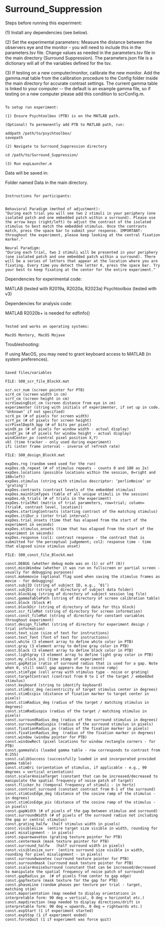 # Surround_Suppression

Steps before running this experiment:

(1) Install any dependencies (see below).

(2) Set the experimental parameters:
Measure the distance between the observers eye and the monitor - you will need to include this in the parameters.tsv file.
Change values as needed in the parameters.tsv file in the main directory (Surround Suppression).
The parameters.json file is a dictionary will all of the variables defined for the tsv.

(3) If testing on a new computer/monitor, calibrate the new monitor. Add the gamma.mat table from the calibration procedure to the Config folder inside the main directory for accurate contrast settings. The current gamma table is linked to your computer -- the default is an example gamma file, so if testing on a new computer please add this condition to scrConfig.m.

~~~~~~~~~~~~~~~~~~

To setup run experiment:

(1) Ensure Psychtoolbox (PTB) is on the MATLAB path. 

(Optional) To permanently add PTB to MATLAB path, run:

addpath /path/to/psychtoolbox/
savepath

(2) Navigate to Surround_Suppression directory

cd /path/to/Surround_Suppression/

(3) Run expLauncher.m

~~~~~~~~~~~~~~~~~~

Data will be saved in:

Folder named Data in the main directory.

~~~~~~~~~~~~~~~~~~

Instructions for participants:


Behavioral Paradigm (method of adjustment):
"During each trial you will see two 2 stimuli in your periphery (one isolated patch and one embedded patch within a surround). Please use the arrow keys (right/left) to adjust the contrast of the isolated stimulus to best match the embedded stimulus. Once the contrasts match, press the space bar to submit your response. IMPORTANT: throughout the experiment, please keep looking at the central fixation marker."

Neural Paradigm:
"During each trial, two 2 stimuli will be presented in your periphery (one isolated patch and one embedded patch within a surround). There will be a series of letters that appear at the location where you are fixating. Every time you detect the letter K, press the space bar. Try your best to keep fixating at the center for the entire experiment."

~~~~~~~~~~~~~~~~~~

Dependencies for experimental code:

MATLAB (tested with R2019a, R2020a, R2023a)
Psychtoolbox (tested with v3)

Dependencies for analysis code:

MATLAB R2020b+ is needed for edfinfo()

~~~~~~~~~~~~~~~~~~

Tested and works on operating systems:
 
MacOS Montery, MacOS Mojave

~~~~~~~~~~~~~~~~~~

Troubleshooting:

If using MacOS, you may need to grant keyboard access to MATLAB (in system preferences).

~~~~~~~~~~~~~~~~~~

Saved files/variables

FILE: S00_scr_file_BlockX.mat

scr.scr_num (screen pointer for PTB)
scrX_cm (screen width in cm)
scrY_cm (screen height in cm)
scrViewingDist_cm (screen distance from eye in cm)
experimenter (string with initials of experimenter, if set up in code. ‘Unknown’ if not specified)
scrX_px (# of pixels for screen width)
scrY_px (# of pixels for screen height)
scrPixelDepth_bpp (# of bits per pixel)
windX_px (# of pixels for window width - actual display)
windY_px (# of pixels for window height - actual display)
windCenter_px (central pixel position X,Y)
vbl (time tracker - only used during experiment)
ifi (inter frame interval - inverse of refresh rate)

FILE: S00_design_BlockX.mat

expDes.rng (random seed used for the run)
expDes.nb_repeat (# of stimulus repeats - counts 0 and 180 as 2x)
expDes.locations (possible locations within the session, 0=right and 180=left)
expDes.stimulus (string with stimulus descriptor: ‘perlinNoise’ or ‘grating’)
expDes.contrasts (contrast levels of the embedded stimulus)
expDes.mainStimTypes (table of all unique stimuli in the session)
expDes.nb_trials (# of trials in the experiment)
expDes.trialMat (matrix of trial parameters, row=trial; column=[trial#, contrast level, location])
expDes.startingContrasts (starting contrast of the matching stimulus)
expDes.itiDur_s (inter trial interval)
expDes.trial_onsets (time that has elapsed from the start of the experiment in seconds)
expDes.stimulus_onsets (time that has elapsed from the start of the experiment in seconds)
expDes.response (col1: contrast response - the contrast that is submitted for the perceptual judgement; col2: response time - time that elapsed since stimulus onset)

FILE: S00_const_file_BlockX.mat

const.DEBUG (whether debug mode was on (1) or off (0))
const.miniWindow (whether it was run on fullscreen or partial screen - usually for debugging purposes)
const.makemovie (optional flag used when saving the stimulus frames as movie - for debugging)
const.subjID (string of subject ID, e.g., ’01’)
const.subjDir (string of directory of subject data folder)
const.blockLog (string of directory of subject session log file)
const.gammaTablePath (string of directory of screen calibration table)
const.block (block #)
const.blockDir (string of directory of data for this block)
const.scr_fileMat (string of directory for screen information)
const.const_fileMat (string of directory for constant variables throughout experiment)
const.design_fileMat (string of directory for experiment design / trial information)
const.text_size (size of text for instructions)
const.text_font (font of text for instructions)
const.white (3 element array to define white color in PTB)
const.gray (3 element array to define gray color in PTB)
const.black (3 element array to define black color in PTB)
const.lightgray (3 element array to define light gray color in PTB)
const.my_clock_ini (time stamp of experiment)
const.gapRatio (ratio of surround radius that is used for a gap. Note when 0, still small gap appears due to cosine ramp)
const.stimType (cell array with stimulus type - noise or grating)
const.targetContrast (contrast from 0 to 1 of the target / embedded stimulus)
const.keyboard (string to identify keyboard)
const.stimEcc_deg (eccentricity of target stimulus center in degrees)
const.stimEccpix (distance of fixation marker to target center in pixels)
const.stimRadius_deg (radius of the target / matching stimulus in degrees)
const.stimRadiuspix (radius of the target / matching stimulus in pixels)
const.surroundRadius_deg (radius of the surround stimulus in degrees)
const.surroundRadiuspix (radius of the surround stimulus in pixels)
const.fixationRadius_px (radius of the fixation marker in pixels)
const.fixationRadius_deg  (radius of the fixation marker in degrees)
const.window (window pointer for PTB)
const.windowRect (pixel locations for window rectangle corners - for PTB)
const.gammaVals (loaded gamma table - row corresponds to contrast from 0:255)
const.calibSuccess (successfully loaded in and incorporated provided gamma table)
const.stimOri (orientation of stimulus, if applicable - e.g., 90 degrees = vertical orientation)
const.scalar4noiseTarget (constant that can be increased/decreased to manipulate the spatial frequency of noise patch of target)
const.flicker_hz (temporal frequency of stimuli - in hertz)
const.contrast_surround (constant contrast from 0-1 of the surround)
const.stimCosEdge_deg (distance of the cosine ramp of the stimulus - in degrees)
const.stimCosEdge_pix (distance of the cosine ramp of the stimulus - in pixels)
const.gapWidth (# of pixels of the gap between stimulus and surround)
const.surroundWidth (# of pixels of the surround radius not including the gap or central stimulus)
const.grating_halfw  (half stimulus width in pixels)
const.visiblesize  (entire target size visible in width, rounding for pixel misalignment - in pixels)
const.squarewavetex (grating texture pointer for PTB)
const.centermask (mask texture pointer for PTB)
const.surround_halfw   (half surround width in pixels)
const.visiblesize_surr  (entire surround size visible in width, rounding for pixel misalignment - in pixels)
const.surroundwavetex (surround texture pointer for PTB)
const.surroundmask (surround mask texture pointer for PTB)
const.scalar4noiseSurround (constant that can be increased/decreased to manipulate the spatial frequency of noise patch of surround)
const.gapRadius_px  (# of pixels from center to gap edge)
const.gapTexture (mask texture for the gap for PTB)
const.phaseLine (random phases per texture per trial - target, matching stim)
const.maporientation (map needed to display orientations in interpretable form: 90 deg = vertical, 0 deg = horizontal etc.)
const.mapdirection (map needed to display directions/drift in interpretable form: 90 deg = upwards, 0 deg = rightwards etc.)
const.expStart (1 if experiment started)
const.expStop (1 if experiment ended)
const.forceQuit (1 if experiment was force quit)



